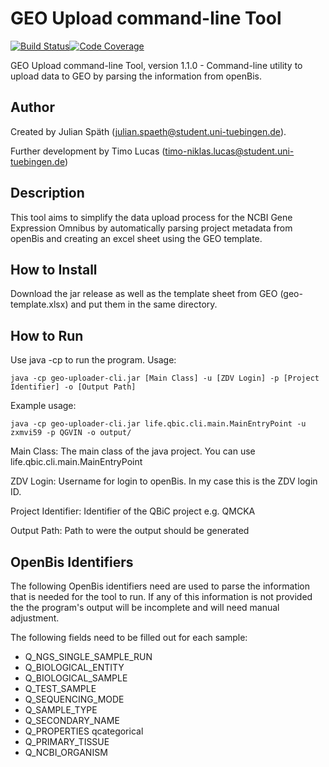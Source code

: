 # GEO Upload command-line Tool

[![Build Status](https://travis-ci.com/qbicsoftware/geo-uploader-cli.svg?branch=development)](https://travis-ci.com/qbicsoftware/geo-uploader-cli)[![Code Coverage]( https://codecov.io/gh/qbicsoftware/geo-uploader-cli/branch/development/graph/badge.svg)](https://codecov.io/gh/qbicsoftware/geo-uploader-cli)

GEO Upload command-line Tool, version 1.1.0 - Command-line utility to upload data to GEO by parsing the information from openBis.
## Author
Created by Julian Späth (julian.spaeth@student.uni-tuebingen.de).

Further development by Timo Lucas (timo-niklas.lucas@student.uni-tuebingen.de)

## Description

 This tool aims to simplify the data upload process for the NCBI Gene Expression Omnibus by automatically parsing project metadata from openBis and creating an excel sheet using the GEO template.


## How to Install

Download the jar release as well as the template sheet from GEO (geo-template.xlsx) and put them in the same directory.

## How to Run

Use java -cp to run the program.
Usage:

```console
java -cp geo-uploader-cli.jar [Main Class] -u [ZDV Login] -p [Project Identifier] -o [Output Path]
```
Example usage:

```console
java -cp geo-uploader-cli.jar life.qbic.cli.main.MainEntryPoint -u zxmvi59 -p QGVIN -o output/
```

Main Class: The main class of the java project. You can use life.qbic.cli.main.MainEntryPoint

ZDV Login: Username for login to openBis. In my case this is the ZDV login ID.

Project Identifier: Identifier of the QBiC project e.g. QMCKA

Output Path: Path to were the output should be generated

## OpenBis Identifiers

The following OpenBis identifiers need are used to parse the information that is needed for the tool to run.
If any of this information is not provided the the program's output will be incomplete and will need manual adjustment.

The following fields need to be filled out for each sample:

* Q_NGS_SINGLE_SAMPLE_RUN
* Q_BIOLOGICAL_ENTITY
* Q_BIOLOGICAL_SAMPLE
* Q_TEST_SAMPLE
* Q_SEQUENCING_MODE
* Q_SAMPLE_TYPE
* Q_SECONDARY_NAME
* Q_PROPERTIES qcategorical
* Q_PRIMARY_TISSUE
* Q_NCBI_ORGANISM

